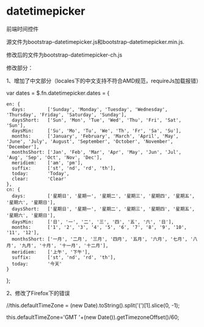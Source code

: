 # datetimepicker
前端时间控件

源文件为bootstrap-datetimepicker.js和bootstrap-datetimepicker.min.js.

修改后的文件为bootstrap-datetimepicker-ch.js

修改部分：

1、增加了中文部分（locales下的中文支持不符合AMD规范，requireJs加载报错）

var dates = $.fn.datetimepicker.dates = {

    en: {
      days:        ['Sunday', 'Monday', 'Tuesday', 'Wednesday', 'Thursday', 'Friday', 'Saturday', 'Sunday'],
      daysShort:   ['Sun', 'Mon', 'Tue', 'Wed', 'Thu', 'Fri', 'Sat', 'Sun'],
      daysMin:     ['Su', 'Mo', 'Tu', 'We', 'Th', 'Fr', 'Sa', 'Su'],
      months:      ['January', 'February', 'March', 'April', 'May', 'June', 'July', 'August', 'September', 'October', 'November', 'December'],
      monthsShort: ['Jan', 'Feb', 'Mar', 'Apr', 'May', 'Jun', 'Jul', 'Aug', 'Sep', 'Oct', 'Nov', 'Dec'],
      meridiem:    ['am', 'pm'],
      suffix:      ['st', 'nd', 'rd', 'th'],
      today:       'Today',
      clear:       'Clear'
    },
    cn: {
      days:        ['星期日', '星期一', '星期二', '星期三', '星期四', '星期五', '星期六', '星期日'],
      daysShort:   ['星期日', '星期一', '星期二', '星期三', '星期四', '星期五', '星期六', '星期日'],
      daysMin:     ['日', '一', '二', '三', '四', '五', '六', '日'],
      months:      ['1', '2', '3', '4', '5', '6', '7', '8', '9', '10', '11', '12'],
      monthsShort: ['一月', '二月', '三月', '四月', '五月', '六月', '七月', '八月', '九月', '十月', '十一月', '十二月'],
      meridiem:    ['上午', '下午'],
      suffix:      ['st', 'nd', 'rd', 'th'],
      today:       '今天'
    }
  };
  
  
2、修改了Firefox下的错误

//this.defaultTimeZone = (new Date).toString().split('(')[1].slice(0, -1);

  this.defaultTimeZone='GMT '+(new Date()).getTimezoneOffset()/60;
